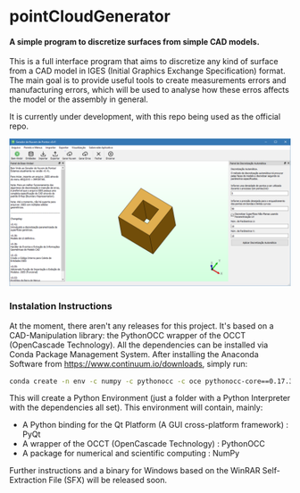 pointCloudGenerator
===================

#### A simple program to discretize surfaces from simple CAD models.

This is a full interface program that aims to discretize any kind of surface from
a CAD model in IGES (Initial Graphics Exchange Specification) format. The main goal
is to provide useful tools to create measurements errors and manufacturing errors,
which will be used to analyse how these erros affects the model or the assembly
in general.

It is currently under development, with this repo being used as the official repo.

![The current ](img/interface.png?raw=true "interface")

### Instalation Instructions

At the moment, there aren't any releases for this project.
It's based on a CAD-Manipulation library: the PythonOCC wrapper of the OCCT (OpenCascade Technology). All the dependencies can be installed via Conda Package Management System. After installing the Anaconda Software from https://www.continuum.io/downloads, simply run:
```bash
conda create -n env -c numpy -c pythonocc -c oce pythonocc-core==0.17.3 python=3
```
This will create a Python Environment (just a folder with a Python Interpreter with the dependencies all set). This environment will contain, mainly:
* A Python binding for the Qt Platform (A GUI cross-platform framework) : PyQt
* A wrapper of the OCCT (OpenCascade Technology) : PythonOCC
* A package for numerical and scientific computing : NumPy

Further instructions and a binary for Windows based on the WinRAR Self-Extraction File (SFX) will be released soon.
